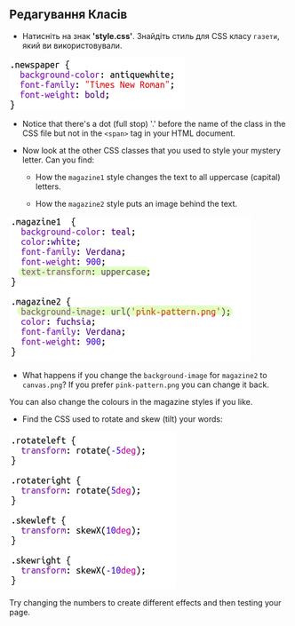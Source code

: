 ## Редагування Класів

+ Натисніть на знак **'style.css'**. Знайдіть стиль для CSS класу `газети`, який ви використовували.

![screenshot](images/letter-newspaper.png)

+ Notice that there's a dot (full stop) '.' before the name of the class in the CSS file but not in the `<span>` tag in your HTML document.

+ Now look at the other CSS classes that you used to style your mystery letter. Can you find:
    
    + How the `magazine1` style changes the text to all uppercase (capital) letters.
    
    + How the `magazine2` style puts an image behind the text.

![screenshot](images/letter-magazines.png)

+ What happens if you change the `background-image` for `magazine2` to `canvas.png`? If you prefer `pink-pattern.png` you can change it back. 

You can also change the colours in the magazine styles if you like.

+ Find the CSS used to rotate and skew (tilt) your words:

![screenshot](images/letter-rotate-skew.png)

Try changing the numbers to create different effects and then testing your page.